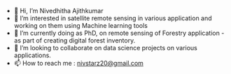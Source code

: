 - 👋 Hi, I’m Nivedhitha Ajithkumar   
- 👀 I’m interested in satellite remote sensing in various application and working on them using Machine learning tools
- 🌱 I’m currently doing as PhD, on remote sensing of Forestry application - as part of creating digital forest inventory. 
- 💞️ I’m looking to collaborate on data science projects on various applications.
- 📫 How to reach me : nivstarz20@gmail.com

<!---
nivedhithaajith/nivedhithaajith is a ✨ special ✨ repository because its `README.md` (this file) appears on your GitHub profile.
You can click the Preview link to take a look at your changes.
--->
